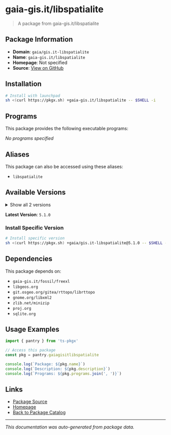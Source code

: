 # gaia-gis.it/libspatialite

> A package from gaia-gis.it/libspatialite

## Package Information

- **Domain**: `gaia/gis.it-libspatialite`
- **Name**: `gaia-gis.it/libspatialite`
- **Homepage**: Not specified
- **Source**: [View on GitHub](https://github.com/pkgxdev/pantry/tree/main/projects/gaia-gis.it/libspatialite/package.yml)

## Installation

```bash
# Install with launchpad
sh <(curl https://pkgx.sh) +gaia-gis.it/libspatialite -- $SHELL -i
```

## Programs

This package provides the following executable programs:

*No programs specified*

## Aliases

This package can also be accessed using these aliases:

- `libspatialite`

## Available Versions

<details>
<summary>Show all 2 versions</summary>

- `5.1.0`, `5.0.1`

</details>

**Latest Version**: `5.1.0`

### Install Specific Version

```bash
# Install specific version
sh <(curl https://pkgx.sh) +gaia/gis.it-libspatialite@5.1.0 -- $SHELL -i
```

## Dependencies

This package depends on:

- `gaia-gis.it/fossil/freexl`
- `libgeos.org`
- `git.osgeo.org/gitea/rttopo/librttopo`
- `gnome.org/libxml2`
- `zlib.net/minizip`
- `proj.org`
- `sqlite.org`

## Usage Examples

```typescript
import { pantry } from 'ts-pkgx'

// Access this package
const pkg = pantry.gaiagisitlibspatialite

console.log(`Package: ${pkg.name}`)
console.log(`Description: ${pkg.description}`)
console.log(`Programs: ${pkg.programs.join(', ')}`)
```

## Links

- [Package Source](https://github.com/pkgxdev/pantry/tree/main/projects/gaia-gis.it/libspatialite/package.yml)
- [Homepage](#)
- [Back to Package Catalog](../package-catalog.md)

---

*This documentation was auto-generated from package data.*
